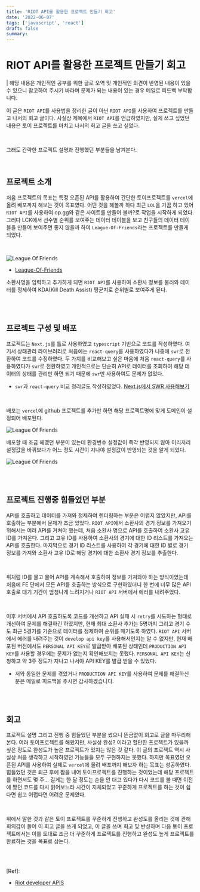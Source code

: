 ```yaml
---
title: 'RIOT API를 활용한 프로젝트 만들기 회고'
date: '2022-06-07'
tags: ['javascript', 'react']
draft: false
summary:
---
```


# RIOT API를 활용한 프로젝트 만들기 회고

| 해당 내용은 개인적인 공부를 위한 글로 오역 및 개인적인 의견이 반영된 내용이 있을 수 있으니 참고하여 주시기 바라며 문제가 되는 내용이 있는 경우 메일로 피드백 부탁합니다.

이 글은 `RIOT API`를 사용법을 정리한 글이 아닌 `RIOT API`를 사용하여 프로젝트를 만들고 나서의 회고 글이다. 사실상 제목에서 `RIOT API`를 언급하였지만, 실제 쓰고 싶었던 내용은 토이 프로젝트를 마치고 나서의 회고 글을 쓰고 싶었다. <br />

<br />

그래도 간략한 프로젝트 설명과 진행했던 부분들을 남겨본다. <br />

<br />

## 프로젝트 소개

처음 프로젝트의 목표는 특정 오픈된 API를 활용하여 간단한 토이프로젝트를 `vercel`에 올려 배포까지 해보는 것이 목표였다. 어떤 것을 해볼까 하다 최근 `LOL`을 가끔 하고 있어 `RIOT API`를 사용하여 op.gg와 같은 사이트를 만들어 볼까?로 작업을 시작하게 되었다. 그러다 LCK에서 선수별 순위를 보여주는 데이터 테이블을 보고 친구들의 데이터 테이블을 만들어 보여주면 좋지 않을까 하여 `League-Of-Friends`라는 프로젝트를 만들게 되었다.
<br />

<br />

![League Of Friends](/static/images/posts/league-of-friends.png)

- [League-Of-Friends](https://league-of-friends.vercel.app/)

소환사명을 입력하고 추가하게 되면 `RIOT API`를 사용하여 소환사 정보를 불러와 데이터를 정제하여 KDA(Kill Death Assist) 평균치로 순위별로 보여주게 된다. <br />

<br /><br />

## 프로젝트 구성 및 배포

프로젝트는 `Next.js`를 틀로 사용하였고 `typescript` 기반으로 코드를 작성하였다. 여기서 상태관리 라이브러리로 처음에는 `react-query`를 사용하였다가 나중에 `swr`로 전환하여 코드를 수정하였다. 두 가지를 비교해보고 싶은 마음에 처음 `react-query`를 사용하였다가 `swr`로 전환하였고 개인적으로는 단순히 API로 데이터를 조회하여 해당 데이터의 상태를 관리만 하면 되기 때문에 `swr`만 사용하여도 문제가 없었다.

- `swr`과 `react-query` 비교 정리글도 작성하였었다. [Next.js에서 SWR 사용해보기](https://kimsangyeon-github-io.vercel.app/blog/2022-02-23-swr-using-in-next)

<br />

배포는 `vercel`에 github 프로젝트를 추가만 하면 해당 프로젝트명에 맞게 도메인이 설정되어 배포된다.

![League Of Friends](/static/images/posts/league-of-friends-vercel.png)

배포할 때 조금 헤맸던 부분이 있는데 환경변수 설정값이 즉각 반영되지 않아 이리저리 설정값을 바꿔보다가 어느 정도 시간이 지나야 설정값이 반영되는 것을 알게 되었다.

![League Of Friends](/static/images/posts/league-of-friends-vercel-env.png)

<br /><br />

## 프로젝트 진행중 힘들었던 부분

API를 호출하고 데이터를 가져와 정제하여 렌더링하는 부분은 어렵지 않았지만, API를 호출하는 부분에서 문제가 조금 있었다. `RIOT API`에서 소환사의 경기 정보를 가져오기 위해서는 여러 API를 거쳐야 했는데, 처음 소환사 명으로 API를 호출하여 소환사 고유 ID를 가져온다. 그리고 고유 ID를 사용하여 소환사의 경기에 대한 ID 리스트를 가져오는 API를 호출한다. 마지막으로 경기 ID 리스트를 사용하여 각 경기에 대한 ID 별로 경기 정보를 가져와 소환사 고유 ID로 해당 경기에 대한 소환사 경기 정보를 추출한다. <br />

<br />

위처럼 ID를 물고 물어 API를 계속해서 호출하여 정보를 가져와야 하는 방식이었는데 처음에 FE 단에서 모든 API를 호출하는 방식으로 구현하였더니 한 번에 너무 많은 API 호출로 대기 기간이 엄청나게 느려지거나 `RIOT API` 서버에서 에러를 내려주었다. <br />

<br />

이후 서버에서 API 호출하도록 코드를 개선하고 API 실패 시 `retry`를 시도하는 형태로 개선하여 문제를 해결하긴 하였지만, 현재 최대 소환사 추가는 5명까지 그리고 경기 수도 최근 5경기를 기준으로 데이터를 정제하여 순위를 매기도록 하였다. `RIOT API` 서버에서 에러를 내려주는 것이 `develop api key`를 사용해서인지는 알 수 없지만, 현재 배포된 버전에서도 `PERSONAL API KEY`로 발급받아 배포된 상태인데 `PRODUCTION API KEY`를 사용할 경우에는 문제가 없는지 확인해보지는 못했다. `PERSONAL API KEY`는 신청하고 약 3주 정도가 지나고 나서야 API KEY를 발급 받을 수 있었다.

- 저와 동일한 문제를 겪었거나 `PRODUCTION API KEY`를 사용하여 문제를 해결하신 분은 메일로 피드백을 주시면 감사하겠습니다.

<br /><br />

## 회고

프로젝트 설명 그리고 진행 중 힘들었던 부분을 썼으니 뜬금없이 회고로 글을 마무리해본다. 여러 토이프로젝트를 해왔지만, 사실성 완성? 이라고 할만한 프로젝트가 있을까 싶은 정도로 완성도가 높은 프로젝트가 있지는 않은 것 같다. 이 글의 프로젝트 역시 사실상 처음 생각하고 시작하였던 기능들을 모두 구현하지는 못했다. 하지만 목표였던 오픈된 API를 사용하여 실제로 `vercel`에 올려 배포까지 해보자 하는 목표는 성공하였다. 힘들었던 것은 퇴근 후에 짬을 내어 토이프로젝트를 진행하는 것이었는데 해당 프로젝트를 하면서도 몇 주... 길게는 한 달 정도는 손을 안 대고 있다가 다시 코드를 볼 때면 이전에 짰던 코드를 다시 읽어보느라 시간이 지체되었고 꾸준하게 프로젝트를 하는 것이 쉽다면 쉽고 어렵다면 어려운 문제였다. <br />

<br />

위에서 말한 것과 같은 토이 프로젝트를 꾸준하게 진행하고 완성도를 올리는 것에 관해 회의감이 들어 이 회고 글을 쓰게 되었고, 이 글을 쓰며 회고 및 반성하며 다음 토이 프로젝트에서는 이를 토대로 조금 더 꾸준하게 프로젝트를 진행하고 완성도 높게 프로젝트를 완료하는 것을 목표로 삼는다. <br />

<br /><br />

[Ref]:

- [Riot developer APIS](https://developer.riotgames.com/apis)

<br /><br /><br />
